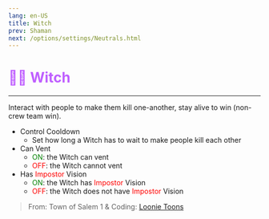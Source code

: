```yaml
---
lang: en-US
title: Witch
prev: Shaman
next: /options/settings/Neutrals.html
---
```


# <font color="#bf5fff">🧙‍♀️ <b>Witch</b></font> <Badge text="Benign" type="tip" vertical="middle"/>
---

Interact with people to make them kill one-another, stay alive to win (non-crew team win).
* Control Cooldown
  * Set how long a Witch has to wait to make people kill each other
* Can Vent
  * <font color=green>ON</font>: the Witch can vent
  * <font color=red>OFF</font>: the Witch cannot vent
* Has <font color=red>Impostor</font> Vision
  * <font color=green>ON</font>: the Witch has <font color=red>Impostor</font> Vision
  * <font color=red>OFF</font>: the Witch does not have <font color=red>Impostor</font> Vision

> From: Town of Salem 1 & Coding: [Loonie Toons](https://github.com/Loonie-Toons)